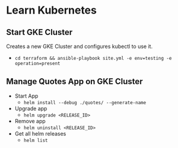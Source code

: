 # Learn Kubernetes

## Start GKE Cluster
Creates a new GKE Cluster and configures kubectl to use it.
- `cd terraform && ansible-playbook site.yml -e env=testing -e operation=present`

## Manage Quotes App on GKE Cluster
- Start App
    - `helm install --debug ./quotes/ --generate-name`
- Upgrade app
    - `helm upgrade <RELEASE_ID>`
- Remove app
    - `helm uninstall <RELEASE_ID>`
- Get all helm releases
    - `helm list`